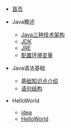 * [首页](README.md)

* Java概述
  * [Java三种技术架构](./01.Java概述/Java三种技术架构/README.md)
  * [JDK](./01.Java概述/JDK/README.md)
  * [JRE](./01.Java概述/JRE与JVM/README.md)
  * [配置环境变量](./01.Java概述/配置环境变量/README.md)

* Java语法基础
  * [基础知识点介绍](./02.Java语法基础/基础知识点介绍/README.md) 
  * [语句结构](./02.Java语法基础/语句结构/READNE.md)

* HelloWorld
  * [idea](./03.Helloworld/idea/README.md)
  * [HelloWorld](./03.Helloworld/HelloWorld/README.md)
